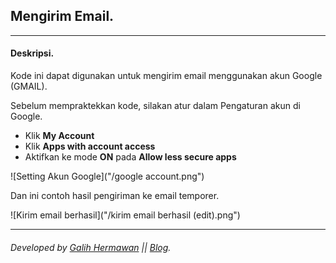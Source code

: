 ## Mengirim Email.

---

#### Deskripsi.

Kode ini dapat digunakan untuk mengirim email menggunakan akun Google (GMAIL).

Sebelum mempraktekkan kode, silakan atur dalam Pengaturan akun di Google.
- Klik **My Account**
- Klik **Apps with account access**
- Aktifkan ke mode **ON** pada **Allow less secure apps**

![Setting Akun Google]("/google account.png")


Dan ini contoh hasil pengiriman ke email temporer.

![Kirim email berhasil]("/kirim email berhasil (edit).png")

---

###### Developed by [Galih Hermawan](https://galih.eu) || [Blog](https://blog.galih.eu).